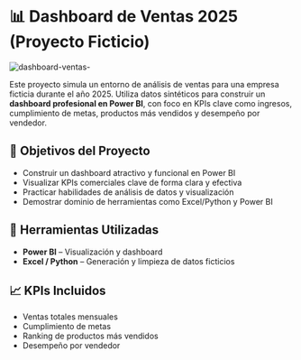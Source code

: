 # 📊 Dashboard de Ventas 2025 (Proyecto Ficticio)

![dashboard-ventas-](https://github.com/user-attachments/assets/e52d7dcd-7832-4bfb-b4ce-b87832983e86)



Este proyecto simula un entorno de análisis de ventas para una empresa ficticia durante el año 2025. Utiliza datos sintéticos para construir un **dashboard profesional en Power BI**, con foco en KPIs clave como ingresos, cumplimiento de metas, productos más vendidos y desempeño por vendedor.

## 🎯 Objetivos del Proyecto

- Construir un dashboard atractivo y funcional en Power BI
- Visualizar KPIs comerciales clave de forma clara y efectiva
- Practicar habilidades de análisis de datos y visualización
- Demostrar dominio de herramientas como Excel/Python y Power BI

## 🧰 Herramientas Utilizadas

- **Power BI** – Visualización y dashboard
- **Excel / Python** – Generación y limpieza de datos ficticios

## 📈 KPIs Incluidos

- Ventas totales mensuales
- Cumplimiento de metas
- Ranking de productos más vendidos
- Desempeño por vendedor



